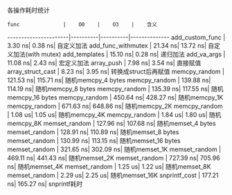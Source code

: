 各操作耗时统计

    func              |    O0    |    O3    |    含义
----------------------|----------|----------|--------------
add_custom_func       |   3.30 ns|   0.38 ns| 自定义加法 
add_func_withmutex    |  21.34 ns|  13.72 ns| 自定义加法(with mutex) 
add_templates         |  15.10 ns|   0.28 ns| 递归加法 
add_va_args           |  11.08 ns|   2.43 ns| 宏定义加法 
array_push            |   7.98 ns|   3.54 ns| 直接赋值 
array_struct_cast     |   8.23 ns|   3.95 ns| 转换成struct后再赋值 
memcpy_random         | 121.53 ns| 115.71 ns| 随机memcpy_4 bytes 
memcpy_random         | 139.88 ns| 114.19 ns| 随机memcpy_8 bytes 
memcpy_random         | 135.39 ns| 117.55 ns| 随机memcpy_16 bytes 
memcpy_random         | 450.64 ns| 428.27 ns| 随机memcpy_1K 
memcpy_random         | 671.63 ns| 648.86 ns| 随机memcpy_2K 
memcpy_random         |   1.08 us|   1.05 us| 随机memcpy_4K 
memcpy_random         |   1.84 us|   1.80 us| 随机memcpy_8K 
memset_random         | 127.96 ns| 107.68 ns| 随机memset_4 bytes 
memset_random         | 128.91 ns| 110.89 ns| 随机memset_8 bytes 
memset_random         | 130.99 ns| 113.15 ns| 随机memset_16 bytes 
memset_random         | 321.65 ns| 302.09 ns| 随机memset_1K 
memset_random         | 469.11 ns| 441.43 ns| 随机memset_2K 
memset_random         | 727.39 ns| 705.96 ns| 随机memset_4K 
memset_random         |   1.25 us|   1.22 us| 随机memset_8K 
memset_random         |   2.29 us|   2.25 us| 随机memset_16K 
snprintf_cost         | 177.21 ns| 165.27 ns| snprintf耗时 


